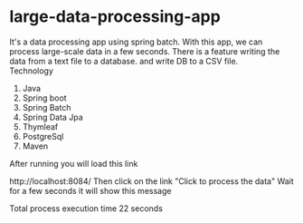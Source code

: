 # large-data-processing-app
It's a data processing app using spring batch. With this app, we can process large-scale data in a few seconds.
There is a feature writing the data from a text file to a database. and write DB to a CSV file.  
Technology
1) Java
2) Spring boot
3) Spring Batch
4) Spring Data Jpa
5) Thymleaf
6) PostgreSql
7) Maven

After running you will load this link

http://localhost:8084/
Then click on the link "Click to process the data"
Wait for a few seconds it will show this message

Total process execution time 22 seconds


